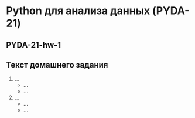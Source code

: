 # Python для анализа данных (PYDA-21)
## PYDA-21-hw-1
## Текст домашнего задания
1. ...
	* ...
	* ...
1. ...
	* ...
	* ...